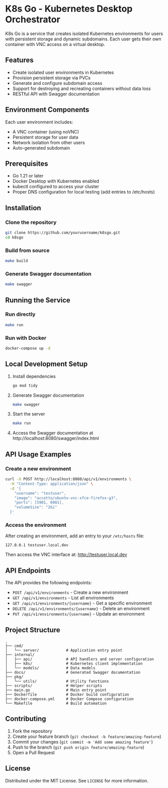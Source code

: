 # K8s Go - Kubernetes Desktop Orchestrator

K8s Go is a service that creates isolated Kubernetes environments for users with persistent storage and dynamic subdomains. Each user gets their own container with VNC access on a virtual desktop.

## Features

- Create isolated user environments in Kubernetes
- Provision persistent storage via PVCs
- Generate and configure subdomain access
- Support for destroying and recreating containers without data loss
- RESTful API with Swagger documentation

## Environment Components

Each user environment includes:
- A VNC container (using noVNC)
- Persistent storage for user data
- Network isolation from other users
- Auto-generated subdomain

## Prerequisites

- Go 1.21 or later
- Docker Desktop with Kubernetes enabled
- kubectl configured to access your cluster
- Proper DNS configuration for local testing (add entries to /etc/hosts)

## Installation

### Clone the repository

```bash
git clone https://github.com/yourusername/k8sgo.git
cd k8sgo
```

### Build from source

```bash
make build
```

### Generate Swagger documentation

```bash
make swagger
```

## Running the Service

### Run directly

```bash
make run
```

### Run with Docker

```bash
docker-compose up -d
```

## Local Development Setup

1. Install dependencies
   ```bash
   go mod tidy
   ```

2. Generate Swagger documentation
   ```bash
   make swagger
   ```

3. Start the server
   ```bash
   make run
   ```

4. Access the Swagger documentation at http://localhost:8080/swagger/index.html

## API Usage Examples

### Create a new environment

```bash
curl -X POST http://localhost:8080/api/v1/environments \
  -H "Content-Type: application/json" \
  -d '{
    "username": "testuser",
    "image": "accetto/ubuntu-vnc-xfce-firefox-g3",
    "ports": [5901, 6901],
    "volumeSize": "2Gi"
  }'
```

### Access the environment

After creating an environment, add an entry to your `/etc/hosts` file:

```
127.0.0.1 testuser.local.dev
```

Then access the VNC interface at: http://testuser.local.dev

## API Endpoints

The API provides the following endpoints:

- `POST /api/v1/environments` - Create a new environment
- `GET /api/v1/environments` - List all environments
- `GET /api/v1/environments/{username}` - Get a specific environment
- `DELETE /api/v1/environments/{username}` - Delete an environment
- `PUT /api/v1/environments/{username}` - Update an environment

## Project Structure

```
.
├── cmd/
│   └── server/            # Application entry point
├── internal/
│   ├── api/               # API handlers and server configuration
│   ├── k8s/               # Kubernetes client implementation
│   └── models/            # Data models
├── docs/                  # Generated Swagger documentation
├── pkg/
│   └── utils/             # Utility functions
├── scripts/               # Helper scripts
├── main.go                # Main entry point
├── Dockerfile             # Docker build configuration
├── docker-compose.yml     # Docker Compose configuration
└── Makefile               # Build automation
```

## Contributing

1. Fork the repository
2. Create your feature branch (`git checkout -b feature/amazing-feature`)
3. Commit your changes (`git commit -m 'Add some amazing feature'`)
4. Push to the branch (`git push origin feature/amazing-feature`)
5. Open a Pull Request

## License

Distributed under the MIT License. See `LICENSE` for more information.